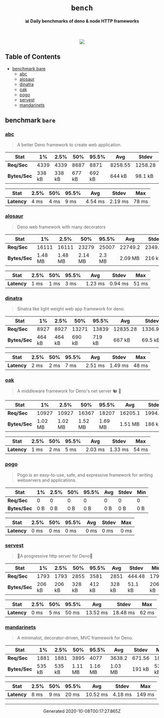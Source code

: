 <div align="center">
  <h1><code>bench</code></h1>
  <p>
    <strong>📊 Daily benchmarks of deno & node HTTP frameworks</strong>
  </p>
  <br>
  <p align="center">
    <a alt="Bench" href="https://github.com/denosaurs/bench/actions">
      <img src="https://img.shields.io/github/workflow/status/denosaurs/bench/bench" />
    </a>
  </p>
</div>

## Table of Contents

- [benchmark bare](#benchmark-bare)
  - [abc](#abc)
  - [alosaur](#alosaur)
  - [dinatra](#dinatra)
  - [oak](#oak)
  - [pogo](#pogo)
  - [servest](#servest)
  - [mandarinets](#mandarinets)

## benchmark `bare`

### [abc](https://deno.land/x/abc)

> A better Deno framework to create web application.


| **Stat**      | 1%     | 2.5%   | 50%    | 95.5%  | Avg     | Stdev   | Min    |
| ------------- | ------ | ------ | ------ | ------ | ------- | ------- | ------ |
| **Req/Sec**   | 4339   | 4339   | 8687   | 8871   | 8258.55 | 1258.28 | 4336   |
| **Bytes/Sec** | 338 kB | 338 kB | 677 kB | 692 kB | 644 kB  | 98.1 kB | 338 kB |


| **Stat**    | 2.5%  | 50%   | 95.5% | Avg     | Stdev   | Max   |
| ----------- | ----- | ----- | ----- | ------- | ------- | ----- |
| **Latency** | 4 ms  | 4 ms  | 9 ms  | 4.54 ms | 2.19 ms | 78 ms |


### [alosaur](https://deno.land/x/alosaur)

> Deno web framework with many decorators


| **Stat**      | 1%      | 2.5%    | 50%     | 95.5%  | Avg     | Stdev   | Min     |
| ------------- | ------- | ------- | ------- | ------ | ------- | ------- | ------- |
| **Req/Sec**   | 16111   | 16111   | 23279   | 25007  | 22749.2 | 2349.31 | 16107   |
| **Bytes/Sec** | 1.48 MB | 1.48 MB | 2.14 MB | 2.3 MB | 2.09 MB | 216 kB  | 1.48 MB |


| **Stat**    | 2.5%  | 50%   | 95.5% | Avg     | Stdev   | Max   |
| ----------- | ----- | ----- | ----- | ------- | ------- | ----- |
| **Latency** | 1 ms  | 1 ms  | 3 ms  | 1.23 ms | 0.94 ms | 51 ms |


### [dinatra](https://github.com/syumai/dinatra)

> Sinatra like light weight web app framework for deno.


| **Stat**      | 1%     | 2.5%   | 50%    | 95.5%  | Avg      | Stdev   | Min    |
| ------------- | ------ | ------ | ------ | ------ | -------- | ------- | ------ |
| **Req/Sec**   | 8927   | 8927   | 13271  | 13839  | 12835.28 | 1336.97 | 8924   |
| **Bytes/Sec** | 464 kB | 464 kB | 690 kB | 719 kB | 667 kB   | 69.5 kB | 464 kB |


| **Stat**    | 2.5%  | 50%   | 95.5% | Avg     | Stdev   | Max   |
| ----------- | ----- | ----- | ----- | ------- | ------- | ----- |
| **Latency** | 2 ms  | 2 ms  | 7 ms  | 2.51 ms | 1.49 ms | 48 ms |


### [oak](https://deno.land/x/oak)

> A middleware framework for Deno's net server 🐿️ 🦕


| **Stat**      | 1%      | 2.5%    | 50%     | 95.5%   | Avg     | Stdev   | Min     |
| ------------- | ------- | ------- | ------- | ------- | ------- | ------- | ------- |
| **Req/Sec**   | 10927   | 10927   | 16367   | 18207   | 16205.1 | 1994.42 | 10924   |
| **Bytes/Sec** | 1.02 MB | 1.02 MB | 1.52 MB | 1.69 MB | 1.51 MB | 186 kB  | 1.02 MB |


| **Stat**    | 2.5%  | 50%   | 95.5% | Avg     | Stdev   | Max   |
| ----------- | ----- | ----- | ----- | ------- | ------- | ----- |
| **Latency** | 1 ms  | 2 ms  | 5 ms  | 2.03 ms | 1.33 ms | 54 ms |


### [pogo](https://deno.land/x/pogo)

> Pogo is an easy-to-use, safe, and expressive framework
for writing webservers and applications. 


| **Stat**      | 1%    | 2.5%  | 50%   | 95.5% | Avg   | Stdev | Min   |
| ------------- | ----- | ----- | ----- | ----- | ----- | ----- | ----- |
| **Req/Sec**   | 0     | 0     | 0     | 0     | 0     | 0     | 0     |
| **Bytes/Sec** | 0 B   | 0 B   | 0 B   | 0 B   | 0 B   | 0 B   | 0 B   |


| **Stat**    | 2.5%  | 50%   | 95.5% | Avg   | Stdev | Max   |
| ----------- | ----- | ----- | ----- | ----- | ----- | ----- |
| **Latency** | 0 ms  | 0 ms  | 0 ms  | 0 ms  | 0 ms  | 0 ms  |


### [servest](https://deno.land/x/servest)

> 🌾A progressive http server for Deno🌾


| **Stat**      | 1%     | 2.5%   | 50%    | 95.5%  | Avg    | Stdev   | Min    |
| ------------- | ------ | ------ | ------ | ------ | ------ | ------- | ------ |
| **Req/Sec**   | 1793   | 1793   | 2855   | 3581   | 2851   | 444.48  | 1793   |
| **Bytes/Sec** | 206 kB | 206 kB | 328 kB | 412 kB | 328 kB | 51.1 kB | 206 kB |


| **Stat**    | 2.5%  | 50%   | 95.5% | Avg      | Stdev    | Max   |
| ----------- | ----- | ----- | ----- | -------- | -------- | ----- |
| **Latency** | 0 ms  | 5 ms  | 50 ms | 13.52 ms | 18.48 ms | 62 ms |


### [mandarinets](https://deno.land/x/mandarinets)

> A minimalist, 
decorator-driven, 
MVC framework for Deno.


| **Stat**      | 1%     | 2.5%   | 50%     | 95.5%   | Avg     | Stdev  | Min    |
| ------------- | ------ | ------ | ------- | ------- | ------- | ------ | ------ |
| **Req/Sec**   | 1881   | 1881   | 3895    | 4077    | 3638.2  | 671.56 | 1881   |
| **Bytes/Sec** | 535 kB | 535 kB | 1.11 MB | 1.16 MB | 1.03 MB | 191 kB | 534 kB |


| **Stat**    | 2.5%  | 50%   | 95.5% | Avg      | Stdev   | Max    |
| ----------- | ----- | ----- | ----- | -------- | ------- | ------ |
| **Latency** | 8 ms  | 9 ms  | 20 ms | 10.52 ms | 4.18 ms | 149 ms |


---

<p align="center">Generated 2020-10-08T00:17:27.865Z</p>